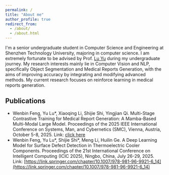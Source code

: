 ```yaml
---
permalink: /
title: "About me"
author_profile: true
redirect_from: 
  - /about/
  - /about.html
---
```


I'm a senior undergraduate student in Computer Science and Engineering at Shenzhen Technology University, majoring in computer science. I am extremely fortunate to be advised by Prof. [Lu Yu](https://lvyupku.github.io/) during my undergraduate journey. My research interests mainly lie in Computer Vision and NLP, specifically Object Segmentation and Medical Reports Generation, with the aims of improving accuracy by integrating and modifying advanced methods. My current research focuses on reinforce learning in medical reports generation.

## Publications

- Wenbin Feng, Yu Lu*, Xiaoqing Li, Shijie Shi, Yingjian Qi. Multi-Stage Contrastive Training for Medical Report Generation: A Mamba-Based Multi-Modal Large Model. Proceedings of the 2025 IEEE International Conference on Systems, Man, and Cybernetics (SMC), Vienna, Austria, October 5-8, 2025. Link: [click here](https://github.com/Wenbin-Feng/academicpages.github.io/blob/master/_pages/SMC%202025.pdf)
- Wenbin Feng, Yu Lu*, Shijie Shi*, Meng Li, Huilin Ge. A Deep Learning Model for Surface Defect Detection in Thermoelectric Cooler Components. Proceedings of the 21st International Conference on Intelligent Computing (ICIC 2025), Ningbo, China, July 26-29, 2025. Link: [https://link.springer.com/chapter/10.1007/978-981-96-9921-6_14](https://link.springer.com/chapter/10.1007/978-981-96-9921-6_14)
